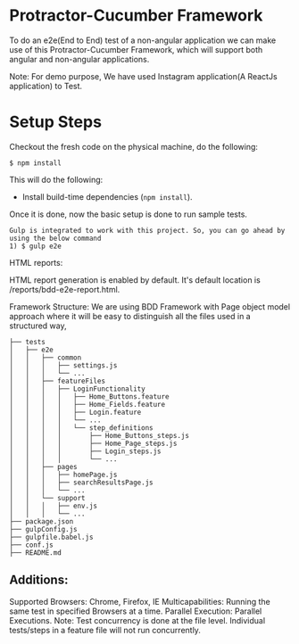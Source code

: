 # Protractor-Cucumber Framework

To do an e2e(End to End) test of a non-angular application we can make use of this 
Protractor-Cucumber Framework, which will support both angular and non-angular applications.

Note: For demo purpose, We have used Instagram application(A ReactJs application) to Test.

# Setup Steps

Checkout the fresh code on the physical machine, do the following:

```
$ npm install
```

This will do the following:
- Install build-time dependencies (`npm install`).

Once it is done, now the basic setup is done to run sample tests.

```
Gulp is integrated to work with this project. So, you can go ahead by using the below command
1) $ gulp e2e

```

HTML reports:

HTML report generation is enabled by default. It's default location is /reports/bdd-e2e-report.html.

Framework Structure:
 We are using BDD Framework with Page object model approach where it will be easy to distinguish all the files used in a structured way,

```
├── tests
│   ├── e2e
│   │   ├── common
│   │   │   ├── settings.js
│   │   │   └── ...
│   │   ├── featureFiles
│   │   │   ├── LoginFunctionality
│   │   │   │   ├── Home_Buttons.feature
│   │   │   │   ├── Home_Fields.feature
│   │   │   │   ├── Login.feature
│   │   │   │   └── ...
│   │   │   │   └── step_definitions
│   │   │   │       ├── Home_Buttons_steps.js
│   │   │   │       ├── Home_Page_steps.js
│   │   │   │       ├── Login_steps.js
│   │   │   │       └── ...
│   │   ├── pages
│   │   │   ├── homePage.js
│   │   │   ├── searchResultsPage.js
│   │   │   └── ...
│   │   └── support
│   │   │   ├── env.js
│   │   │   └── ...
├── package.json
├── gulpConfig.js
├── gulpfile.babel.js
├── conf.js
├── README.md
```

## Additions:

   Supported Browsers: Chrome, Firefox, IE
   Multicapabilities: Running the same test in specified Browsers at a time.
   Parallel Execution: Parallel Executions. Note: Test concurrency is done at the file level. Individual tests/steps in a feature file will not run concurrently.

